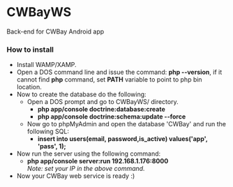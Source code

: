 # CWBayWS
Back-end for CWBay Android app

### How to install
* Install WAMP/XAMP.
* Open a DOS command line and issue the command: **php --version**, if it cannot find **php** command, set **PATH** variable to point to php bin location.
* Now to create the database do the following:
    * Open a DOS prompt and go to CWBayWS/ directory.
        * **php app/console doctrine:database:create**
        * **php app/console doctrine:schema:update --force**
    * Now go to phpMyAdmin and open the database 'CWBay' and run the following SQL:
        * **insert into users(email, password,is_active) values('app', 'pass', 1);**
* Now run the server using the following command:
    * **php app/console server:run 192.168.1.176:8000**  
*Note: set your IP in the above command.*
* Now your CWBay web service is ready :)
